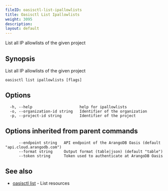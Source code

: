 ```yaml
---
fileID: oasisctl-list-ipallowlists
title: Oasisctl List Ipallowlists
weight: 3095
description: 
layout: default
---
```

List all IP allowlists of the given project

## Synopsis

List all IP allowlists of the given project

```
oasisctl list ipallowlists [flags]
```

## Options

```
  -h, --help                     help for ipallowlists
  -o, --organization-id string   Identifier of the organization
  -p, --project-id string        Identifier of the project
```

## Options inherited from parent commands

```
      --endpoint string   API endpoint of the ArangoDB Oasis (default "api.cloud.arangodb.com")
      --format string     Output format (table|json) (default "table")
      --token string      Token used to authenticate at ArangoDB Oasis
```

## See also

* [oasisctl list]()	 - List resources


